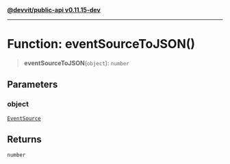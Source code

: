 [**@devvit/public-api v0.11.15-dev**](../../../../README.md)

---

# Function: eventSourceToJSON()

> **eventSourceToJSON**(`object`): `number`

## Parameters

### object

[`EventSource`](../../../../enumerations/EventSource.md)

## Returns

`number`
